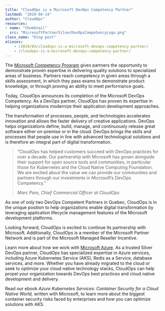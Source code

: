 ```yaml
---
title: "CloudOps is a Microsoft DevOps Competency Partner"
lastmod: "2019-04-14"
author: "CloudOps"
resources:
- name: "thumbnail"
  src: "MicrosoftPartnerSilverDevOpsCompetencyLogo.png"
class_name: "blog post"
aliases:
    - /2019/03/cloudops-is-a-microsoft-devops-competency-partner/
    - /cloudops-is-a-microsoft-devops-competency-partner/
---
```


<div class="post-content"><p>The <a href="https://partner.microsoft.com/en-ca/membership/competencies">Microsoft Competency Program</a> gives partners the opportunity to demonstrate proven expertise in delivering quality solutions to specialized areas of business. Partners reach competency in given areas through a skills assessment, in which they pass exams to demonstrate product knowledge, or through proving an ability to meet performance goals.</p><p>Today, CloudOps announces its completion of the Microsoft DevOps Competency. As a DevOps partner, CloudOps has proven its expertise in helping organizations modernize their application development approaches.</p><p>The transformation of processes, people, and technologies accelerates innovation and allows the faster delivery of creative applications. DevOps helps organizations define, build, manage, and continuously release great software either on-premise or in the cloud. DevOps brings the skills and processes that people use in line with advanced technological solutions and is therefore an integral part of digital transformation.</p><blockquote class="wp-block-quote"><p>“CloudOps has helped customers succeed with DevOps practices for over a decade. Our partnership with Microsoft has grown alongside their support for open source tools and communities, in particular those for Kubernetes and the Cloud Native Computing Foundation. We are excited about the value we can provide our communities and partners through our investments in Microsoft’s DevOps Competency.”</p><p><cite>Marc Pare, Chief Commercial Officer at CloudOps</cite></p></blockquote><p>As one of only two DevOps Competent Partners in Quebec, CloudOps is in the unique position to help organizations enable digital transformation by leveraging application lifecycle management features of the Microsoft development platforms.</p><p>Looking forward, CloudOps is excited to continue its partnership with Microsoft. Additionally, CloudOps is a member of the Microsoft Partner Network and is part of the Microsoft Managed Reseller Incentive.</p><p>Learn more about how we work with <a href="https://www.cloudops.com/microsoft-azure/">Microsoft Azure</a>. As a trusted Silver DevOps partner, CloudOps has specialized expertise in Azure services, including Azure Kubernetes Service (AKS), Redis as a Service, database services, and more. Whether you have already migrated to the cloud or seek to optimize your cloud native technology stacks, CloudOps can help propel your organization towards DevOps best practices and cloud native development and delivery.</p><p>Read our ebook <em>Azure Kubernetes Services: Container Security for a Cloud Native World, </em>written with Microsoft, to learn more about the biggest container security risks faced by enterprises and how you can optimize solutions with AKS.</p>